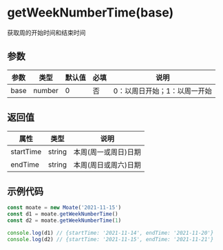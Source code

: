 # getWeekNumberTime(base)
获取周的开始时间和结束时间


## 参数
参数   | 类型   | 默认值 | 必填| 说明
---    | ---   | ---    | --- | ---
base    | number | 0    | 否  |  0：以周日开始；1：以周一开始


## 返回值
属性   | 类型   |  说明
---    | ---   | ---
startTime  | string | 本周(周一或周日)日期
endTime  | string | 本周(周日或周六)日期



## 示例代码
```javascript
const moate = new Moate('2021-11-15')
const d1 = moate.getWeekNumberTime()
const d2 = moate.getWeekNumberTime(1)

console.log(d1) // {startTime: '2021-11-14', endTime: '2021-11-20'}
console.log(d2) // {startTime: '2021-11-15', endTime: '2021-11-21'}
```